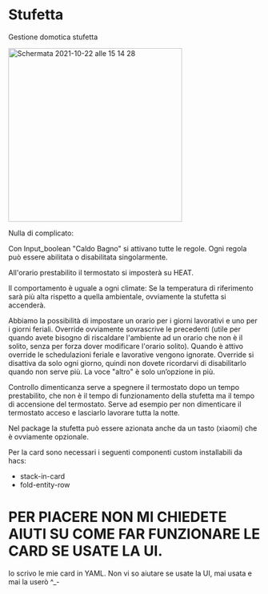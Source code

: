 # Stufetta
Gestione domotica stufetta


<img width="347" alt="Schermata 2021-10-22 alle 15 14 28" src="https://user-images.githubusercontent.com/48358142/138459765-95619290-5032-43a6-aad2-e486c385b10e.png">

Nulla di complicato:

Con Input_boolean "Caldo Bagno" si attivano tutte le regole. Ogni regola può essere abilitata o disabilitata singolarmente.

All'orario prestabilito il termostato si imposterà su HEAT. 

Il comportamento è uguale a ogni climate: Se la temperatura di riferimento sarà più alta rispetto a quella ambientale, ovviamente la stufetta si accenderà.

Abbiamo la possibilità di impostare un orario per i giorni lavorativi e uno per i giorni feriali. Override ovviamente sovrascrive le precedenti (utile per quando avete bisogno di riscaldare l'ambiente ad un orario che non è il solito, senza per forza dover modificare l'orario solito). Quando è attivo override le schedulazioni feriale e lavorative vengono ignorate. Override si disattiva da solo ogni giorno, quindi non dovete ricordarvi di disabilitarlo quando non serve più. La voce "altro" è solo un’opzione in più.

Controllo dimenticanza serve a spegnere il termostato dopo un tempo prestabilito, che non è il tempo di funzionamento della stufetta ma il tempo di accensione del termostato. Serve ad esempio per non dimenticare il termostato acceso e lasciarlo lavorare tutta la notte. 

Nel package la stufetta può essere azionata anche da un tasto (xiaomi) che è ovviamente opzionale.

Per la card sono necessari i seguenti componenti custom installabili da hacs:
- stack-in-card
- fold-entity-row

# PER PIACERE NON MI CHIEDETE AIUTI SU COME FAR FUNZIONARE LE CARD SE USATE LA UI. 
Io scrivo le mie card in YAML. Non vi so aiutare se usate la UI, mai usata e mai la userò  ^_- 
